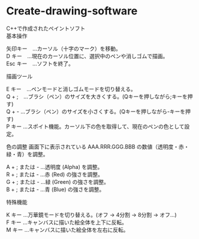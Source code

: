 # Create-drawing-software
C++で作成されたペイントソフト<br>
基本操作

矢印キー　…カーソル（十字のマーク）を移動。<br>
D キー　…現在のカーソル位置に、選択中のペンや消しゴムで描画。<br>
Esc キー　…ソフトを終了。<br>

描画ツール

E キー　…ペンモードと消しゴムモードを切り替える。<br>
Q + ;　…ブラシ（ペン）のサイズを大きくする。(Qキーを押しながら;キーを押す)<br>
Q + -	…ブラシ（ペン）のサイズを小さくする。(Qキーを押しながら-キーを押す)<br>
P キー	…スポイト機能。カーソル下の色を取得して、現在のペンの色として設定。<br>


色の調整
画面下に表示されている AAA.RRR.GGG.BBB の数値（透明度・赤・緑・青）を調整。

A + ; または -	…透明度 (Alpha) を調整。<br>
R + ; または -	…赤 (Red) の強さを調整。<br>
G + ; または -	…緑 (Green) の強さを調整。<br>
B + ; または -	…青 (Blue) の強さを調整。<br>

特殊機能

K キー	…万華鏡モードを切り替える。(オフ → 4分割 → 8分割 → オフ...)<br>
F キー	…キャンバスに描いた絵全体を上下に反転。<br>
M キー	…キャンバスに描いた絵全体を左右に反転。<br>
